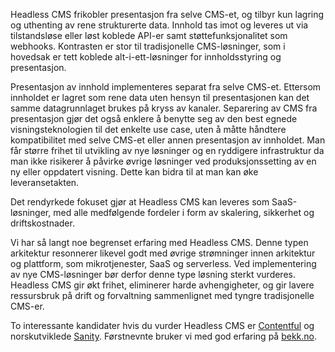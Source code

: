 Headless CMS frikobler presentasjon fra selve CMS-et, og tilbyr kun lagring og uthenting av rene strukturerte data. Innhold tas imot og leveres ut via tilstandsløse eller løst koblede API-er samt støttefunksjonalitet som webhooks. Kontrasten er stor til tradisjonelle CMS-løsninger, som i hovedsak er tett koblede alt-i-ett-løsninger for innholdsstyring og presentasjon. 

Presentasjon av innhold implementeres separat fra selve CMS-et. Ettersom innholdet er lagret som rene data uten hensyn til presentasjonen kan det samme datagrunnlaget brukes på kryss av kanaler. Separering av CMS fra presentasjon gjør det også enklere å benytte seg av den best egnede visningsteknologien til det enkelte use case, uten å måtte håndtere kompatibilitet med selve CMS-et eller annen presentasjon av innholdet. Man får større frihet til utvikling av nye løsninger og en ryddigere infrastruktur da man ikke risikerer å påvirke øvrige løsninger ved produksjonssetting av en ny eller oppdatert visning. Dette kan bidra til at man kan øke leveransetakten. 

Det rendyrkede fokuset gjør at Headless CMS kan leveres som SaaS-løsninger, med alle medfølgende fordeler i form av skalering, sikkerhet og driftskostnader. 

Vi har så langt noe begrenset erfaring med Headless CMS. Denne typen arkitektur resonnerer likevel godt med øvrige strømninger innen arkitektur og plattform, som mikrotjenester, SaaS og serverless. Ved implementering av nye CMS-løsninger bør derfor denne type løsning sterkt vurderes. Headless CMS gir økt frihet, eliminerer harde avhengigheter, og gir lavere ressursbruk på drift og forvaltning sammenlignet med tyngre tradisjonelle CMS-er.

To interessante kandidater hvis du vurder Headless CMS er [Contentful](https://www.contentful.com) og norskutviklede [Sanity](https://www.sanity.io/). Førstnevnte bruker vi med god erfaring på [bekk.no](https://www.bekk.no).